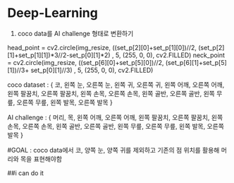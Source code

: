 # Deep-Learning
1. coco data를 AI challenge 형태로 변환하기

head_point = cv2.circle(img_resize,
                            ((set_p[2][0]+set_p[1][0])//2,
                             (set_p[2][1]+set_p[1][1])*3//2-set_p[0][1]*2)
                            , 5, (255, 0, 0), cv2.FILLED)
    neck_point = cv2.circle(img_resize,
                            ((set_p[6][0]+set_p[5][0])//2,
                             (set_p[6][1]+set_p[5][1])//3+ set_p[0][1]//3)
                            , 5, (255, 0, 0), cv2.FILLED)
                            
coco dataset : { 코, 왼쪽 눈, 오른쪽 눈, 왼쪽 귀, 오른쪽 귀, 왼쪽 어깨, 오른쪽 어깨, 왼쪽 팔꿈치, 오른쪽 팔꿈치, 왼쪽 손목, 오른쪽 손목,
                왼쪽 골반, 오른쪽 골반, 왼쪽 무릎, 오른쪽 무릎, 왼쪽 발목, 오른쪽 발목 }

AI challenge : { 머리, 목, 왼쪽 어깨, 오른쪽 어깨, 왼쪽 팔꿈치, 오른쪽 팔꿈치, 왼쪽 손목, 오른쪽 손목,
                왼쪽 골반, 오른쪽 골반, 왼쪽 무릎, 오른쪽 무릎, 왼쪽 발목, 오른쪽 발목 }
                
                
#GOAL : coco data에서 코, 양쪽 눈, 양쪽 귀를 제외하고 기존의 점 위치를 활용해 머리와 목을 표현해야함

##i can do it
